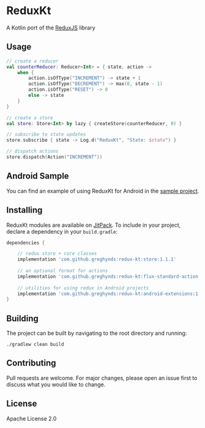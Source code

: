 # ReduxKt

A Kotlin port of the [ReduxJS](https://redux.js.org/introduction/getting-started#basic-example) library

## Usage

```kotlin 
// create a reducer
val counterReducer: Reducer<Int> = { state, action ->
    when {
        action.isOfType("INCREMENT") -> state + 1
        action.isOfType("DECREMENT") -> max(0, state - 1)
        action.isOfType("RESET") -> 0
        else -> state
    }
}

// create a store
val store: Store<Int> by lazy { createStore(counterReducer, 0) }

// subscribe to state updates
store.subscribe { state -> Log.d("ReduxKt", "State: $state") }

// dispatch actions
store.dispatch(Action("INCREMENT"))

```

## Android Sample
You can find an example of using ReduxKt for Android in the [sample project](https://github.com/greghynds/redux-kt/tree/main/android-sample/src).

## Installing
ReduxKt modules are available on [JitPack](https://jitpack.io). To include in your project, declare a dependency in your `build.gradle`:

```gradle
dependencies {

    // redux store + core classes
    implementation 'com.github.greghynds:redux-kt:store:1.1.1'
    
    // an optional format for actions
    implementation 'com.github.greghynds:redux-kt:flux-standard-action:1.1.1' 
    
    // utilities for using redux in Android projects
    implementation 'com.github.greghynds:redux-kt:android-extensions:1.1.1' 
}
```

## Building
The project can be built by navigating to the root directory and running:

```./gradlew clean build```

## Contributing
Pull requests are welcome. For major changes, please open an issue first to discuss what you would like to change.

## License
Apache License 2.0
